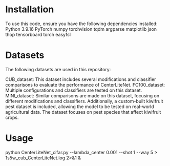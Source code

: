 # Installation
To use this code, ensure you have the following dependencies installed:
Python 3.9.16
PyTorch
numpy 
torchvision 
tqdm 
argparse 
matplotlib 
json 
thop 
tensorboard 
torch 
easyfsl

# Datasets
The following datasets are used in this repository:

CUB_dataset: This dataset includes several modifications and classifier comparisons to evaluate the performance of CenterLiteNet.
FC100_dataset: Multiple configurations and classifiers are tested on this dataset.
MINI_dataset: Similar comparisons are made on this dataset, focusing on different modifications and classifiers.
Additionally, a custom-built kiwifruit pest dataset is included, allowing the model to be tested on real-world agricultural data. The dataset focuses on pest species that affect kiwifruit crops.
# Usage
python CenterLiteNet_cifar.py --lambda_center 0.001 --shot 1 --way 5 > 1s5w_cub_CenterLiteNet.log 2>&1 & 

